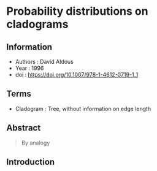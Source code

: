 # Probability distributions on cladograms 

## Information
- Authors : David Aldous 
- Year : 1996
- doi : https://doi.org/10.1007/978-1-4612-0719-1_1

## Terms
- Cladogram : Tree, without information on edge length

## Abstract
> By analogy 

## Introduction

## 